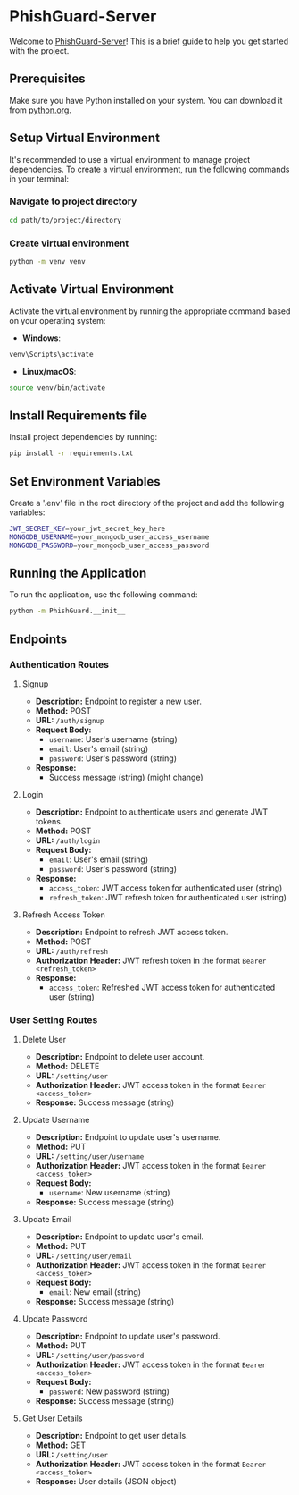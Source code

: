 # PhishGuard-Server

Welcome to [PhishGuard-Server](https://github.com/Phishing-Detection-Finals/PhishGuard-Server)! This is a brief guide to help you get started with the project.

## Prerequisites

Make sure you have Python installed on your system. You can download it from [python.org](https://www.python.org/).

## Setup Virtual Environment

It's recommended to use a virtual environment to manage project dependencies. To create a virtual environment, run the following commands in your terminal:

### Navigate to project directory

```bash
cd path/to/project/directory
```

### Create virtual environment

```bash
python -m venv venv
```

## Activate Virtual Environment

Activate the virtual environment by running the appropriate command based on your operating system:

- **Windows**:

```bash
venv\Scripts\activate
```
- **Linux/macOS**:

```bash
source venv/bin/activate
```  

## Install Requirements file

Install project dependencies by running:

```bash
pip install -r requirements.txt
```

## Set Environment Variables

Create a '.env' file in the root directory of the project and add the following variables:

```bash
JWT_SECRET_KEY=your_jwt_secret_key_here
MONGODB_USERNAME=your_mongodb_user_access_username
MONGODB_PASSWORD=your_mongodb_user_access_password
```

## Running the Application

To run the application, use the following command:

```bash
python -m PhishGuard.__init__
```

## Endpoints

### Authentication Routes

1. Signup
   - **Description:** Endpoint to register a new user.
   - **Method:** POST
   - **URL:** `/auth/signup`
   - **Request Body:**
     - `username`: User's username (string)
     - `email`: User's email (string)
     - `password`: User's password (string)
   - **Response:**
     - Success message (string) (might change)

2. Login
   - **Description:** Endpoint to authenticate users and generate JWT tokens.
   - **Method:** POST
   - **URL:** `/auth/login`
   - **Request Body:**
     - `email`: User's email (string)
     - `password`: User's password (string)
   - **Response:**
     - `access_token`: JWT access token for authenticated user (string)
     - `refresh_token`: JWT refresh token for authenticated user (string)

3. Refresh Access Token
   - **Description:** Endpoint to refresh JWT access token.
   - **Method:** POST
   - **URL:** `/auth/refresh`
   - **Authorization Header:** JWT refresh token in the format `Bearer <refresh_token>`
   - **Response:**
     - `access_token`: Refreshed JWT access token for authenticated user (string)

### User Setting Routes

1. Delete User
   - **Description:** Endpoint to delete user account.
   - **Method:** DELETE
   - **URL:** `/setting/user`
   - **Authorization Header:** JWT access token in the format `Bearer <access_token>`
   - **Response:** Success message (string)

2. Update Username
   - **Description:** Endpoint to update user's username.
   - **Method:** PUT
   - **URL:** `/setting/user/username`
   - **Authorization Header:** JWT access token in the format `Bearer <access_token>`
   - **Request Body:**
     - `username`: New username (string)
   - **Response:** Success message (string)

3. Update Email
   - **Description:** Endpoint to update user's email.
   - **Method:** PUT
   - **URL:** `/setting/user/email`
   - **Authorization Header:** JWT access token in the format `Bearer <access_token>`
   - **Request Body:**
     - `email`: New email (string)
   - **Response:** Success message (string)

4. Update Password
   - **Description:** Endpoint to update user's password.
   - **Method:** PUT
   - **URL:** `/setting/user/password`
   - **Authorization Header:** JWT access token in the format `Bearer <access_token>`
   - **Request Body:**
     - `password`: New password (string)
   - **Response:** Success message (string)

5. Get User Details
   - **Description:** Endpoint to get user details.
   - **Method:** GET
   - **URL:** `/setting/user`
   - **Authorization Header:** JWT access token in the format `Bearer <access_token>`
   - **Response:** User details (JSON object)

